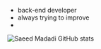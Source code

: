 
- back-end developer
- always trying to improve
- <br>
![Saeed Madadi GitHub stats](https://github-readme-stats.vercel.app/api?username=saeedmdd&hide=contribs,prs)
